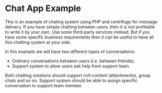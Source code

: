 Chat App Example
=============================

This is an example of chating system using PHP and centrifugo for message delivery. If you have simple chatting
between users, then it is not profitable to write it by your own. Use some third-party services instead. But if you
have some specific business requirements then it can be useful to have all this chatting system at your side.
 
In this example we will have two different types of conversations:

 - Ordinary conversations between users (i.e. between friends);
 - Support system to allow users ask help from support team.
 
Both chatting solutions should support rich content (attachments), group chats and so on. Support system should be able
to assign specific conversation to support team member.

